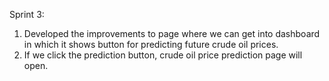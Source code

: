 Sprint 3:
1. Developed the improvements to page where we can get into dashboard in which it shows button for predicting future crude oil prices.
2. If we click the prediction button, crude oil price prediction page will open.

